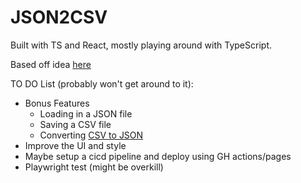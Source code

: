 # JSON2CSV

Built with TS and React, mostly playing around with TypeScript.

Based off idea [here](https://github.com/florinpop17/app-ideas)

TO DO List (probably won't get around to it):
- Bonus Features
  - Loading in a JSON file
  - Saving a CSV file
  - Converting [CSV to JSON](https://github.com/florinpop17/app-ideas/blob/master/Projects/1-Beginner/CSV2JSON-App.md)
- Improve the UI and style
- Maybe setup a cicd pipeline and deploy using GH actions/pages
- Playwright test (might be overkill)